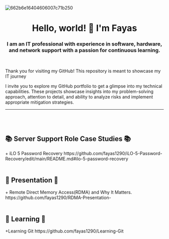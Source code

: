 ![662b6e16404606007c71b250](https://github.com/fayas1290/fayas1290/assets/157561213/b7a414b8-9f92-4611-a5d7-98885f76401a)
<h1 align="center">Hello, world! 👋 I'm Fayas</h1>
<h3 align="center">I am an IT professional with experience in software, hardware, and network support with a passion for continuous learning.</h3>
 <br />

 Thank you for visiting my GitHub! This repository is meant to showcase my IT journey

I invite you to explore my GitHub portfolio to get a glimpse into my technical capabilities. These projects showcase insights into my problem-solving approach, attention to detail, and ability to analyze risks and implement appropriate mitigation strategies.



---



 <br />
 <br />

<h2>  📚 Server Support Role Case Studies 📚 </h2>
 + iLO 5 Password Recovery https://github.com/fayas1290/iLO-5-Password-Recovery/edit/main/README.md#ilo-5-password-recovery

 <br />
 <br />

<h2> 🎤 Presentation 🎤</h2>
+ Remote Direct Memory Access(RDMA) and Why It Matters. https://github.com/fayas1290/RDMA-Presentation-

 <br />
 <br />

<h2> 📖 Learning 📖 </h2>
+Learning Git https://github.com/fayas1290/Learning-Git

